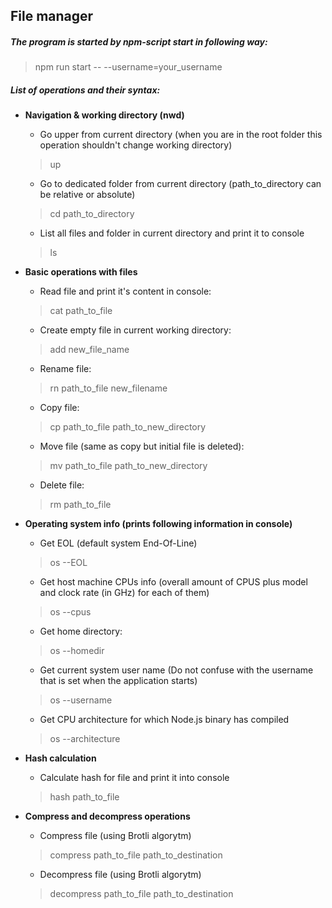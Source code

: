 ## File manager
##### The program is started by npm-script start in following way:
  > npm run start -- --username=your_username

##### List of operations and their syntax:

* **Navigation & working directory (nwd)**

  * Go upper from current directory (when you are in the root folder this operation shouldn't change working directory)
  > up

  * Go to dedicated folder from current directory (path_to_directory can be relative or absolute)
  > cd path_to_directory

  * List all files and folder in current directory and print it to console
  > ls

* **Basic operations with files**
  * Read file and print it's content in console:
  > cat path_to_file

  * Create empty file in current working directory:
  > add new_file_name

  * Rename file:
  > rn path_to_file new_filename

  * Copy file:
  > cp path_to_file path_to_new_directory

  * Move file (same as copy but initial file is deleted):
  > mv path_to_file path_to_new_directory

  * Delete file:
  > rm path_to_file

* **Operating system info (prints following information in console)**
  * Get EOL (default system End-Of-Line)
  > os --EOL

  * Get host machine CPUs info (overall amount of CPUS plus model and clock rate (in GHz) for each of them)
  > os --cpus

  * Get home directory:
  > os --homedir

  * Get current system user name (Do not confuse with the username that is set when the application starts)
  > os --username

  * Get CPU architecture for which Node.js binary has compiled
  > os --architecture

* **Hash calculation**
  * Calculate hash for file and print it into console
  > hash path_to_file

* **Compress and decompress operations**
  * Compress file (using Brotli algorytm)
  > compress path_to_file path_to_destination

  * Decompress file (using Brotli algorytm)
  > decompress path_to_file path_to_destination
